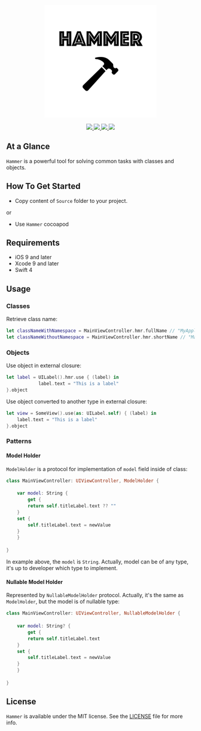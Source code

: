 <p align="center" >
	<img src="/Images/logo_2048_2048.png" alt="Hammer" title="Hammer" width="300px" height="300px">
</p>

<p align="center">
	<a href="https://swift.org">
		<img src="https://img.shields.io/badge/Swift-4.0-orange.svg?style=flat">
	</a>
	<a href="https://cocoapods.org">
		<img src="https://img.shields.io/cocoapods/v/Hammer.svg">
	</a>
	<a href="https://cocoapods.org">
		<img src="https://img.shields.io/cocoapods/dt/Hammer.svg">
	</a>
	<a href="https://tldrlegal.com/license/mit-license">
		<img src="https://img.shields.io/badge/License-MIT-blue.svg?style=flat">
	</a>
</p>

## At a Glance

`Hammer` is a powerful tool for solving common tasks with classes and objects.

## How To Get Started

- Copy content of `Source` folder to your project.

or

- Use `Hammer` cocoapod

## Requirements

* iOS 9 and later
* Xcode 9 and later
* Swift 4

## Usage

### Classes

Retrieve class name:

```swift
let classNameWithNamespace = MainViewController.hmr.fullName // "MyApplication.MainViewController"
let classNameWithoutNamespace = MainViewController.hmr.shortName // "MainViewController"
```

### Objects

Use object in external closure:

```swift
let label = UILabel().hmr.use { (label) in
            label.text = "This is a label"
}.object
```

Use object converted to another type in external closure:

```swift
let view = SomeView().use(as: UILabel.self) { (label) in
    label.text = "This is a label"
}.object
```

### Patterns

#### Model Holder

`ModelHolder` is a protocol for implementation of `model` field inside of class:

```swift
class MainViewController: UIViewController, ModelHolder {

    var model: String {
        get {
	    return self.titleLabel.text ?? ""
	}
	set {
	    self.titleLabel.text = newValue
	}
    }

}
```

In example above, the `model` is `String`. Actually, model can be of any type, it's up to developer which type to implement.

#### Nullable Model Holder

Represented by `NullableModelHolder` protocol. Actually, it's the same as `ModelHolder`, but the model is of nullable type:

```swift
class MainViewController: UIViewController, NullableModelHolder {

    var model: String? {
        get {
	    return self.titleLabel.text
	}
	set {
	    self.titleLabel.text = newValue
	}
    }

}
```

## License

`Hammer` is available under the MIT license. See the [LICENSE](./LICENSE) file for more info.
